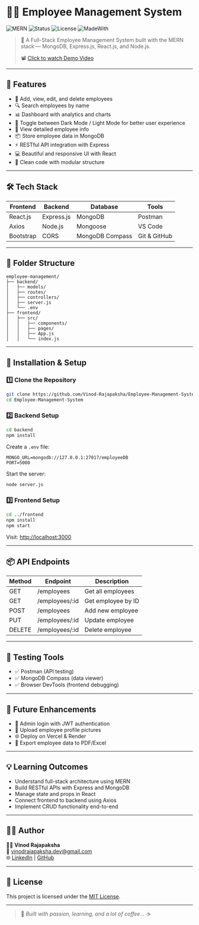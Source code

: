 # 👨‍💼 Employee Management System

![MERN](https://img.shields.io/badge/MERN-Stack-blueviolet)
![Status](https://img.shields.io/badge/Status-In_Progress-important)
![License](https://img.shields.io/badge/License-MIT-green)
![MadeWith](https://img.shields.io/badge/Made%20with-JavaScript-yellow)

> 🚀 A Full-Stack Employee Management System built with the MERN stack — MongoDB, Express.js, React.js, and Node.js.
> 
> 📽️ [Click to watch Demo Video](https://www.linkedin.com/posts/vinod-rajapaksha_mern-fullstackdeveloper-reactjs-activity-7347814142122016768-1cX-?utm_source=share&utm_medium=member_desktop&rcm=ACoAAEWTQhABlCL5huTssw4TKtfEz7DeRMoYJmo)

---

## 🌟 Features

- 👥 Add, view, edit, and delete employees  
- 🔍 Search employees by name
- 📊 Dashboard with analytics and charts
- 🌙 Toggle between Dark Mode / Light Mode for better user experience  
- 📄 View detailed employee info  
- 📦 Store employee data in MongoDB  
- ⚡ RESTful API integration with Express  
- 💻 Beautiful and responsive UI with React  
- 🧠 Clean code with modular structure  

---

## 🛠️ Tech Stack

| Frontend       | Backend       | Database | Tools           |
|----------------|---------------|----------|------------------|
| React.js       | Express.js    | MongoDB  | Postman          |
| Axios          | Node.js       | Mongoose | VS Code          |
| Bootstrap      | CORS     | MongoDB Compass | Git & GitHub |

---

## 📁 Folder Structure

```
employee-management/
├── backend/
│   ├── models/
│   ├── routes/
│   ├── controllers/
│   ├── server.js
│   └── .env
├── frontend/
│   ├── src/
│   │   ├── components/
│   │   ├── pages/
│   │   ├── App.js
│   │   └── index.js
```

---

## 🔧 Installation & Setup

### 1️⃣ Clone the Repository
```bash
git clone https://github.com/Vinod-Rajapaksha/Employee-Management-System.git
cd Employee-Management-System
```

### 2️⃣ Backend Setup
```bash
cd backend
npm install
```

Create a `.env` file:
```env
MONGO_URL=mongodb://127.0.0.1:27017/employeeDB
PORT=5000
```

Start the server:
```bash
node server.js
```

### 3️⃣ Frontend Setup
```bash
cd ../frontend
npm install
npm start
```

Visit: [http://localhost:3000](http://localhost:3000)

---

## 📦 API Endpoints

| Method | Endpoint          | Description           |
|--------|-------------------|-----------------------|
| GET    | /employees        | Get all employees     |
| GET    | /employees/:id    | Get employee by ID    |
| POST   | /employees        | Add new employee      |
| PUT    | /employees/:id    | Update employee       |
| DELETE | /employees/:id    | Delete employee       |

---

## 🧪 Testing Tools

- ✅ Postman (API testing)  
- ✅ MongoDB Compass (data viewer)  
- ✅ Browser DevTools (frontend debugging)  

---

## 🎯 Future Enhancements

- 🔐 Admin login with JWT authentication  
- 📸 Upload employee profile pictures 
- 🌐 Deploy on Vercel & Render  
- 📄 Export employee data to PDF/Excel  

---

## 💡 Learning Outcomes

- Understand full-stack architecture using MERN  
- Build RESTful APIs with Express and MongoDB  
- Manage state and props in React  
- Connect frontend to backend using Axios  
- Implement CRUD functionality end-to-end  

---

## 👨‍💻 Author

👨‍💻 **Vinod Rajapaksha**  
📧 vinodrajapaksha.dev@gmail.com  
🌐 [LinkedIn](https://www.linkedin.com/in/vinod-rajapaksha) | [GitHub](https://github.com/Vinod-Rajapaksha)

---

## 📄 License

This project is licensed under the [MIT License](LICENSE).

---

> 🌱 _Built with passion, learning, and a lot of coffee... ☕_

